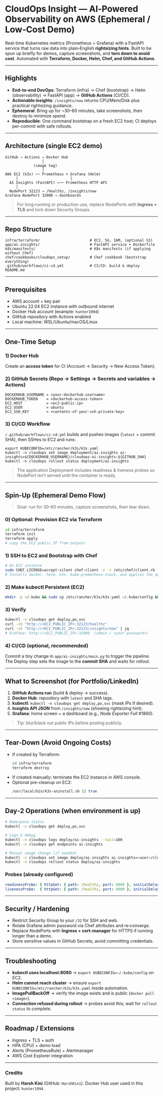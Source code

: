 # CloudOps Insight — AI‑Powered Observability on AWS (Ephemeral / Low‑Cost Demo)

Real-time Kubernetes metrics (Prometheus + Grafana) with a FastAPI service that turns raw data into plain‑English **rightsizing hints**. Built to be spun up briefly for demos, capture screenshots, and **torn down to avoid cost**. Automated with **Terraform, Docker, Helm, Chef, and GitHub Actions**.

---

## Highlights
- **End‑to‑end DevOps**: Terraform (infra) → Chef (bootstrap) → Helm (observability) → FastAPI (app) → **GitHub Actions** (CI/CD).
- **Actionable insights**: `/insights/now` returns CPU/Mem/Disk plus practical rightsizing guidance.
- **Ephemeral**: Bring up for ~30–60 minutes, take screenshots, then destroy to minimize spend.
- **Reproducible**: One command bootstrap on a fresh EC2 host; CI deploys per-commit with safe rollouts.

---

## Architecture (single EC2 demo)

```
GitHub → Actions → Docker Hub
                 │
             (image tag)
                 │
AWS EC2 (k3s) ── Prometheus + Grafana (Helm)
     │                        │
  AI Insights (FastAPI) ←── Prometheus HTTP API
     │
  NodePort 32123 → /healthz, /insights/now
Grafana NodePort 32000 → dashboards
```

> For long‑running or production use, replace NodePorts with **Ingress + TLS** and lock down Security Groups.

---

## Repo Structure

```
infra/terraform/                       # EC2, SG, IAM, (optional S3)
app/ai-insights/                       # FastAPI service + Dockerfile
k8s/manifests/                         # K8s manifests (if applying without Chef)
chef/cookbooks/cloudops_setup/         # Chef cookbook (bootstrap everything)
.github/workflows/ci-cd.yml            # CI/CD: build & deploy
README.md
```

---

## Prerequisites
- AWS account + key pair
- Ubuntu 22.04 EC2 instance with outbound internet
- Docker Hub account (example: `hunter1994`)
- GitHub repository with Actions enabled
- Local machine: WSL/Ubuntu/macOS/Linux

---

## One‑Time Setup

### 1) Docker Hub
Create an **access token** for CI (Account → Security → New Access Token).

### 2) GitHub Secrets (Repo → Settings → Secrets and variables → Actions)
```
DOCKERHUB_USERNAME = <your-dockerhub-username>
DOCKERHUB_TOKEN    = <dockerhub-access-token>
EC2_HOST           = <ec2-public-ip>
EC2_USER           = ubuntu
EC2_SSH_KEY        = <contents-of-your-ssh-private-key>
```

### 3) CI/CD Workflow
`/.github/workflows/ci-cd.yml` builds and pushes images (`latest` + commit SHA), then SSHes to EC2 and runs:
```
export KUBECONFIG=/etc/rancher/k3s/k3s.yaml
kubectl -n cloudops set image deployment/ai-insights ai-insights=${DOCKERHUB_USERNAME}/cloudops-ai-insights:${GITHUB_SHA}
kubectl -n cloudops rollout status deployment/ai-insights
```

> The application Deployment includes readiness & liveness probes so NodePort isn’t served until the container is ready.

---

## Spin‑Up (Ephemeral Demo Flow)

> Goal: run for 30–60 minutes, capture screenshots, then tear down.

### 0) Optional: Provision EC2 via Terraform
```bash
cd infra/terraform
terraform init
terraform apply
# copy the EC2 public IP from outputs
```

### 1) SSH to EC2 and Bootstrap with Chef
```bash
# On EC2 instance
sudo CHEF_LICENSE=accept-silent chef-client -z -c /etc/chef/client.rb -o 'recipe[cloudops_setup::default]'
# Installs docker, helm, k3s, kube-prometheus-stack, and applies the app
```

### 2) Make kubectl Persistent (EC2)
```bash
mkdir -p ~/.kube && sudo cp /etc/rancher/k3s/k3s.yaml ~/.kube/config && chmod 600 ~/.kube/config
```

### 3) Verify
```bash
kubectl -n cloudops get deploy,po,svc
curl -sS "http://<EC2_PUBLIC_IP>:32123/healthz"
curl -sS "http://<EC2_PUBLIC_IP>:32123/insights/now" | jq
# Grafana: http://<EC2_PUBLIC_IP>:32000  (admin / <your-password>)
```

### 4) CI/CD (optional, recommended)
Commit a tiny change in `app/ai-insights/main.py` to trigger the pipeline. The Deploy step sets the image to the **commit SHA** and waits for rollout.

---

## What to Screenshot (for Portfolio/LinkedIn)
1. **GitHub Actions run** (build & deploy → success).
2. **Docker Hub**: repository with `latest` and SHA tags.
3. **kubectl**: `kubectl -n cloudops get deploy,po,svc` (mask IPs if desired).
4. **Insights API JSON** from `/insights/now` (showing rightsizing hint).
5. **Grafana**: home screen + a dashboard (e.g., *Node Exporter Full* #1860).

> Tip: blur/black out public IPs before posting publicly.

---

## Tear‑Down (Avoid Ongoing Costs)
- If created by Terraform:
  ```bash
  cd infra/terraform
  terraform destroy
  ```
- If created manually: terminate the EC2 instance in AWS console.
- Optional pre-cleanup on EC2:
  ```bash
  /usr/local/bin/k3s-uninstall.sh || true
  ```

---

## Day‑2 Operations (when environment is up)

```bash
# Namespace status
kubectl -n cloudops get deploy,po,svc

# Logs & debug
kubectl -n cloudops logs deploy/ai-insights --tail=100
kubectl -n cloudops get endpoints ai-insights

# Manual image change (if needed)
kubectl -n cloudops set image deploy/ai-insights ai-insights=<user>/cloudops-ai-insights:<tag>
kubectl -n cloudops rollout status deploy/ai-insights
```

### Probes (already configured)
```yaml
readinessProbe: { httpGet: { path: /healthz, port: 8000 }, initialDelaySeconds: 3, periodSeconds: 5 }
livenessProbe:  { httpGet: { path: /healthz, port: 8000 }, initialDelaySeconds: 5, periodSeconds: 10 }
```

---

## Security / Hardening
- Restrict Security Group to your `/32` for SSH and web.
- Rotate Grafana admin password via Chef attributes and re‑converge.
- Replace NodePorts with **Ingress + cert-manager** for HTTPS if running longer than a demo.
- Store sensitive values in GitHub Secrets; avoid committing credentials.

---

## Troubleshooting
- **kubectl uses localhost:8080** → `export KUBECONFIG=~/.kube/config` on EC2.
- **Helm cannot reach cluster** → ensure `export KUBECONFIG=/etc/rancher/k3s/k3s.yaml` inside automation.
- **ImagePullBackOff** → verify the image exists and is public (`docker pull <image>`).
- **Connection refused during rollout** → probes avoid this; wait for `rollout status` to complete.

---

## Roadmap / Extensions
- Ingress + TLS + auth
- HPA (CPU) + demo load
- Alerts (PrometheusRule) + Alertmanager
- AWS Cost Explorer integration

---

### Credits
Built by **Harsh Kini** (GitHub: `HarshKini`). Docker Hub user used in this project: `hunter1994`.
